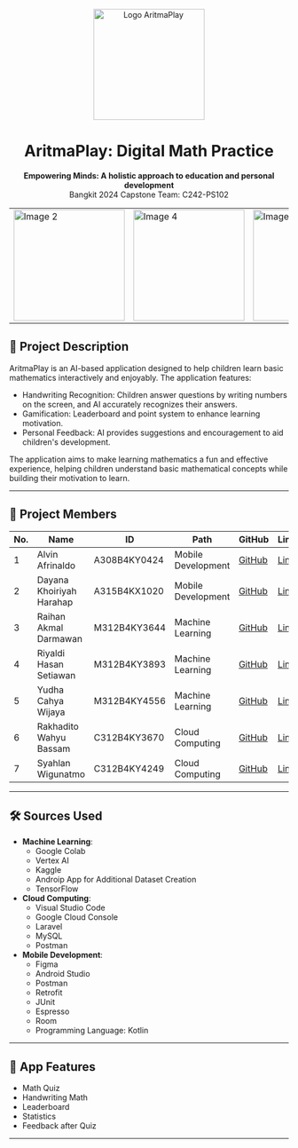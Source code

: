 <p align="center">
  <img src="https://drive.google.com/uc?id=1QgOxMP5mQ89eAKJXzU4GesDoq9iEcwCJ" alt="Logo AritmaPlay" width="200">
</p>

<h1 align="center">AritmaPlay: Digital Math Practice</h1>
<p align="center">
  <strong>Empowering Minds: A holistic approach to education and personal development</strong>
  <br>Bangkit 2024 Capstone Team: C242-PS102
</p>

<table align="center">
  <tr>
    <td><img src="https://drive.google.com/uc?id=1VqM0jSipBrBQDchv0YQml4FlDUew7nTp" alt="Image 2" width="200"></td>
    <td><img src="https://drive.google.com/uc?id=18nb4D4Iq1jE7DSDg5Z0GuqolSVLfmvOP" alt="Image 4" width="200"></td>
    <td><img src="https://drive.google.com/uc?id=12NeayFRUfyhztfJ1aNGsCa3-E1VPFiIy" alt="Image 3" width="200"></td>
    <td><img src="https://drive.google.com/uc?id=1eBJeEKNlBz2txAapUP1VzgIXYs27m4Xx" alt="Image 1" width="200"></td>
    <td><img src="https://drive.google.com/uc?id=1XvVe2QfUcpZgF3ZQf0VFfB7KFuLZ3kIY" alt="Image 5" width="200"></td>
  </tr>
</table>

## 📌 **Project Description**
AritmaPlay is an AI-based application designed to help children learn basic mathematics interactively and enjoyably. The application features:
- Handwriting Recognition: Children answer questions by writing numbers on the screen, and AI accurately recognizes their answers.
- Gamification: Leaderboard and point system to enhance learning motivation.
- Personal Feedback: AI provides suggestions and encouragement to aid children's development.

The application aims to make learning mathematics a fun and effective experience, helping children understand basic mathematical concepts while building their motivation to learn.

---

## 👥 **Project Members**

| No. | Name                      | ID            |Path               | GitHub          | LinkedIn               |
|----|---------------------------|--------------------|--------------------|-----------------|------------------------|
| 1  | Alvin Afrinaldo | A308B4KY0424 | Mobile Development  | [GitHub](https://github.com/alvinkyv) | [LinkedIn](https://www.linkedin.com/in/alvinafri/) |
| 2  | Dayana Khoiriyah Harahap | A315B4KX1020 | Mobile Development  | [GitHub](https://github.com/Dayana-K-H) | [LinkedIn](https://www.linkedin.com/in/dayana-khoiriyah-harahap/) |
| 3  | Raihan Akmal Darmawan | M312B4KY3644 | Machine Learning   | [GitHub](https://github.com/Akmall-rey) | [LinkedIn](https://www.linkedin.com/in/raihan-akmal-15ab8a310) |
| 4  | Riyaldi Hasan Setiawan | M312B4KY3893 | Machine Learning   | [GitHub](https://github.com/riyhs) | [LinkedIn](https://www.linkedin.com/in/riyaldi/) |
| 5  | Yudha Cahya Wijaya | M312B4KY4556 | Machine Learning   | [GitHub](https://github.com/CahyaW06) | [LinkedIn](https://www.linkedin.com/in/cahya-w06/) |
| 6  | Rakhadito Wahyu Bassam | C312B4KY3670 | Cloud Computing    | [GitHub](https://github.com/Rakhaditowb) | [LinkedIn](https://www.linkedin.com/in/rakhaditobassam/) |
| 7  | Syahlan Wigunatmo | C312B4KY4249 | Cloud Computing    | [GitHub](https://github.com/Kuroriri) | [LinkedIn](https://www.linkedin.com/in/syahlanwigunatmo) |

---

## 🛠 **Sources Used**

- **Machine Learning**:
  - Google Colab
  - Vertex AI
  - Kaggle
  - Androip App for Additional Dataset Creation
  - TensorFlow
- **Cloud Computing**:
  - Visual Studio Code
  - Google Cloud Console
  - Laravel
  - MySQL
  - Postman
- **Mobile Development**:
  - Figma
  - Android Studio
  - Postman
  - Retrofit
  - JUnit
  - Espresso
  - Room
  - Programming Language: Kotlin
---

## 🚀 **App Features**
- Math Quiz
- Handwriting Math
- Leaderboard
- Statistics
- Feedback after Quiz

---
